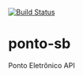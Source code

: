 [![Build Status](https://travis-ci.org/rodolfodj/ponto-sb.svg?branch=master)](https://travis-ci.org/rodolfodj/ponto-sb)

# ponto-sb
Ponto Eletrônico API
